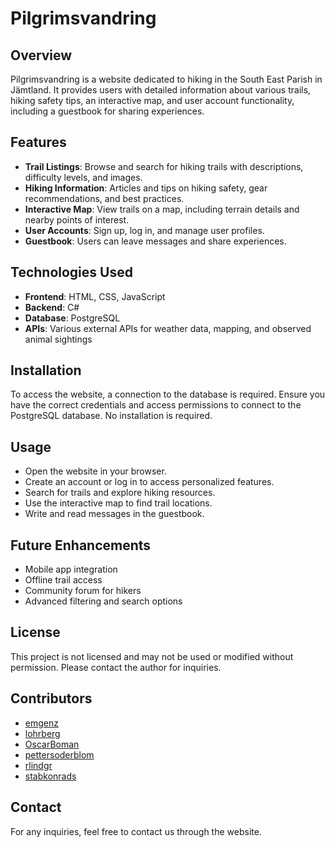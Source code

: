 # Pilgrimsvandring

## Overview

Pilgrimsvandring is a website dedicated to hiking in the South East Parish in Jämtland. It provides users with detailed information about various trails, hiking safety tips, an interactive map, and user account functionality, including a guestbook for sharing experiences.

## Features
- **Trail Listings**: Browse and search for hiking trails with descriptions, difficulty levels, and images.
- **Hiking Information**: Articles and tips on hiking safety, gear recommendations, and best practices.
- **Interactive Map**: View trails on a map, including terrain details and nearby points of interest.
- **User Accounts**: Sign up, log in, and manage user profiles.
- **Guestbook**: Users can leave messages and share experiences.

## Technologies Used
- **Frontend**: HTML, CSS, JavaScript
- **Backend**: C#
- **Database**: PostgreSQL
- **APIs**: Various external APIs for weather data, mapping, and observed animal sightings

## Installation
To access the website, a connection to the database is required. Ensure you have the correct credentials and access permissions to connect to the PostgreSQL database. No installation is required.

## Usage
- Open the website in your browser.
- Create an account or log in to access personalized features.
- Search for trails and explore hiking resources.
- Use the interactive map to find trail locations.
- Write and read messages in the guestbook.

## Future Enhancements
- Mobile app integration
- Offline trail access
- Community forum for hikers
- Advanced filtering and search options

## License
This project is not licensed and may not be used or modified without permission. Please contact the author for inquiries.

## Contributors
- [emgenz](https://github.com/emgenz)
- [lohrberg](https://github.com/lohrberg)
- [OscarBoman](https://github.com/OscarBoman)
- [pettersoderblom](https://github.com/pettersoderblom)
- [rlindgr](https://github.com/rlindgr)
- [stabkonrads](https://github.com/stabkonrads)

## Contact
For any inquiries, feel free to contact us through the website.
